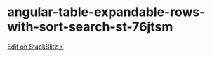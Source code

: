 # angular-table-expandable-rows-with-sort-search-st-76jtsm

[Edit on StackBlitz ⚡️](https://stackblitz.com/edit/angular-table-expandable-rows-with-sort-search-st-76jtsm)